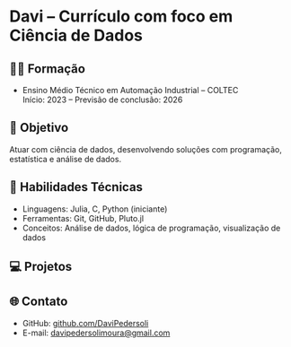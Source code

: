  # Davi – Currículo com foco em Ciência de Dados

## 👨‍🎓 Formação
- Ensino Médio Técnico em Automação Industrial – COLTEC  
  Início: 2023 – Previsão de conclusão: 2026

## 🎯 Objetivo
Atuar com ciência de dados, desenvolvendo soluções com programação, estatística e análise de dados.

## 🧠 Habilidades Técnicas
- Linguagens: Julia, C, Python (iniciante)
- Ferramentas: Git, GitHub, Pluto.jl
- Conceitos: Análise de dados, lógica de programação, visualização de dados

## 💻 Projetos


## 🌐 Contato
- GitHub: [github.com/DaviPedersoli](https://github.com/DaviPedersoli)
- E-mail: davipedersolimoura@gmail.com
